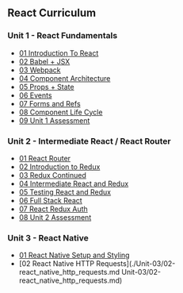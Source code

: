 ## React Curriculum

### Unit 1 - React Fundamentals

- [01 Introduction To React](./Unit-01/01-intro.md)
- [02 Babel + JSX](./Unit-01/02-jsx.md)
- [03 Webpack](./Unit-01/03-webpack.md)
- [04 Component Architecture](./Unit-01/04-components.md)
- [05 Props + State](./Unit-01/05-props_state.md)
- [06 Events](./Unit-01/06-events.md)
- [07 Forms and Refs](./Unit-01/07-refs_forms.md)
- [08 Component Life Cycle](./Unit-01/08-lifecycle.md)
- [09 Unit 1 Assessment](./Unit-01/09-unit_1_assessment.md)

### Unit 2 - Intermediate React / React Router

- [01 React Router](./Unit-02/01-react_router.md)
- [02 Introduction to Redux](./Unit-02/02-redux_intro.md)
- [03 Redux Continued](./Unit-02/03-redux_continued.md)
- [04 Intermediate React and Redux](./Unit-02/04-intermediate_react.md)
- [05 Testing React and Redux](./Unit-02/05-testing.md)
- [06 Full Stack React](./Unit-02/06-backend.md)
- [07 React Redux Auth](./Unit-02/07-react_redux_auth.md)
- [08 Unit 2 Assessment](./Unit-02/08-unit_2_assessment.md)

### Unit 3 - React Native

- [01 React Native Setup and Styling](./Unit-03/01-react_native_setup_and_styling.md)
- [02 React Native HTTP Requests](./Unit-03/02-react_native_http_requests.md 
Unit-03/02-react_native_http_requests.md)
